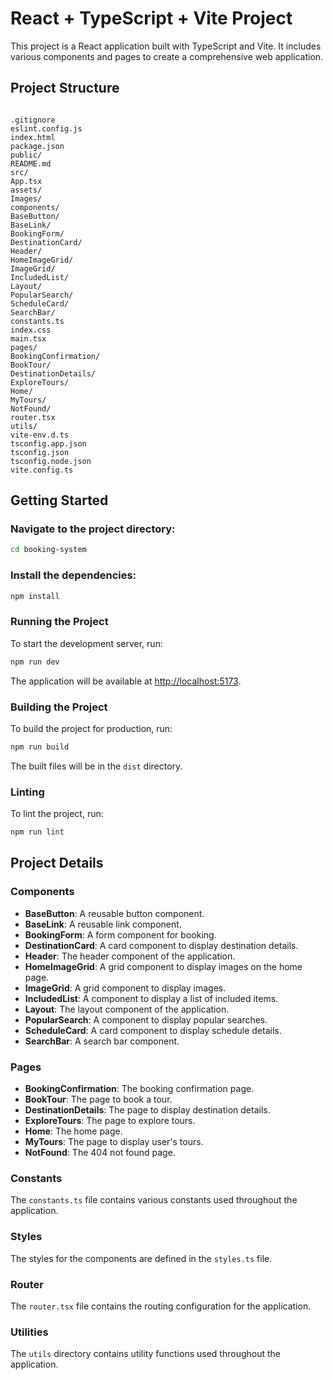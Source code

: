 # React + TypeScript + Vite Project

This project is a React application built with TypeScript and Vite. It includes various components and pages to create a comprehensive web application.

## Project Structure

```

.gitignore
eslint.config.js
index.html
package.json
public/
README.md
src/
App.tsx
assets/
Images/
components/
BaseButton/
BaseLink/
BookingForm/
DestinationCard/
Header/
HomeImageGrid/
ImageGrid/
IncludedList/
Layout/
PopularSearch/
ScheduleCard/
SearchBar/
constants.ts
index.css
main.tsx
pages/
BookingConfirmation/
BookTour/
DestinationDetails/
ExploreTours/
Home/
MyTours/
NotFound/
router.tsx
utils/
vite-env.d.ts
tsconfig.app.json
tsconfig.json
tsconfig.node.json
vite.config.ts

```

## Getting Started

### Navigate to the project directory:

```sh
cd booking-system
```

### Install the dependencies:

```sh
npm install
```

### Running the Project

To start the development server, run:

```sh
npm run dev
```

The application will be available at [http://localhost:5173](http://localhost:5173).

### Building the Project

To build the project for production, run:

```sh
npm run build
```

The built files will be in the `dist` directory.

### Linting

To lint the project, run:

```sh
npm run lint
```

## Project Details

### Components

- **BaseButton**: A reusable button component.
- **BaseLink**: A reusable link component.
- **BookingForm**: A form component for booking.
- **DestinationCard**: A card component to display destination details.
- **Header**: The header component of the application.
- **HomeImageGrid**: A grid component to display images on the home page.
- **ImageGrid**: A grid component to display images.
- **IncludedList**: A component to display a list of included items.
- **Layout**: The layout component of the application.
- **PopularSearch**: A component to display popular searches.
- **ScheduleCard**: A card component to display schedule details.
- **SearchBar**: A search bar component.

### Pages

- **BookingConfirmation**: The booking confirmation page.
- **BookTour**: The page to book a tour.
- **DestinationDetails**: The page to display destination details.
- **ExploreTours**: The page to explore tours.
- **Home**: The home page.
- **MyTours**: The page to display user's tours.
- **NotFound**: The 404 not found page.

### Constants

The `constants.ts` file contains various constants used throughout the application.

### Styles

The styles for the components are defined in the `styles.ts` file.

### Router

The `router.tsx` file contains the routing configuration for the application.

### Utilities

The `utils` directory contains utility functions used throughout the application.
